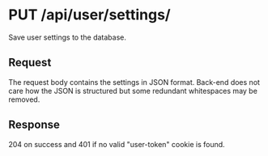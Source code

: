 # PUT /api/user/settings/

Save user settings to the database.

## Request

The request body contains the settings in JSON format. Back-end does not care how the JSON is structured but some redundant whitespaces may be removed.

## Response

204 on success and 401 if no valid "user-token" cookie is found.
